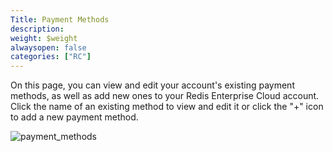 ```yaml
---
Title: Payment Methods
description: 
weight: $weight
alwaysopen: false
categories: ["RC"]
---
```

On this page, you can view and edit your account's existing payment
methods, as well as add new ones to your Redis Enterprise Cloud account.
Click the name of an existing method to view and edit it or click the
"+" icon to add a new payment method.

![payment_methods](/images/rc/payment_methods.png?width=1000&height=365)
